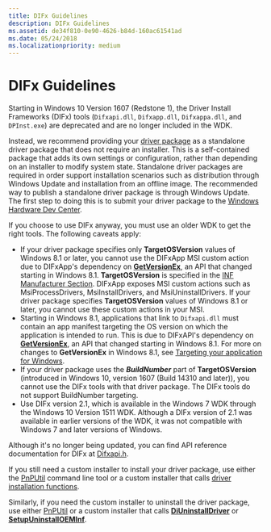 ```yaml
---
title: DIFx Guidelines
description: DIFx Guidelines
ms.assetid: de34f810-0e90-4626-b84d-160ac61541ad
ms.date: 05/24/2018
ms.localizationpriority: medium
---
```


# DIFx Guidelines

Starting in Windows 10 Version 1607 (Redstone 1), the Driver Install Frameworks (DIFx) tools (`Difxapi.dll`, `Difxapp.dll`, `Difxappa.dll`, and `DPInst.exe`) are deprecated and are no longer included in the WDK.

Instead, we recommend providing your [driver package](https://docs.microsoft.com/windows-hardware/drivers/install/driver-packages) as a standalone driver package that does not require an installer.  This is a self-contained package that adds its own settings or configuration, rather than depending on an installer to modify system state.  Standalone driver packages are required in order support installation scenarios such as distribution through Windows Update and installation from an offline image.  The recommended way to publish a standalone driver package is through Windows Update.  The first step to doing this is to submit your driver package to the [Windows Hardware Dev Center](https://partner.microsoft.com/dashboard).

If you choose to use DIFx anyway, you must use an older WDK to get the right tools. The following caveats apply:

* If your driver package specifies only **TargetOSVersion** values of Windows 8.1 or later, you cannot use the DIFxApp MSI custom action due to DIFxApp's dependency on [**GetVersionEx**](https://docs.microsoft.com/windows/desktop/api/sysinfoapi/nf-sysinfoapi-getversionexa), an API that changed starting in Windows 8.1.  **TargetOSVersion** is specified in the [INF Manufacturer Section](inf-manufacturer-section.md). DIFxApp exposes MSI custom actions such as MsiProcessDrivers, MsiInstallDrivers, and MsiUninstallDrivers.  If your driver package specifies **TargetOSVersion** values of Windows 8.1 or later, you cannot use these custom actions in your MSI.
* Starting in Windows 8.1, applications that link to `Difxapi.dll` must contain an app manifest targeting the OS version on which the application is intended to run.  This is due to DIFxAPI's dependency on [**GetVersionEx**](https://docs.microsoft.com/windows/desktop/api/sysinfoapi/nf-sysinfoapi-getversionexa), an API that changed starting in Windows 8.1.  For more on changes to **GetVersionEx** in Windows 8.1, see [Targeting your application for Windows](https://docs.microsoft.com/windows/desktop/SysInfo/targeting-your-application-at-windows-8-1).
* If your driver package uses the ***BuildNumber*** part of **TargetOSVersion** (introduced in Windows 10, version 1607 (Build 14310 and later)), you cannot use the DIFx tools with that driver package.  The DIFx tools do not support BuildNumber targeting.
* Use DIFx version 2.1, which is available in the Windows 7 WDK through the Windows 10 Version 1511 WDK.  Although a DIFx version of 2.1 was available in earlier versions of the WDK, it was not compatible with Windows 7 and later versions of Windows.

Although it's no longer being updated, you can find API reference documentation for DIFx at [Difxapi.h](https://docs.microsoft.com/previous-versions/windows/hardware/difxapi/).

If you still need a custom installer to install your driver package, use either the [PnPUtil](https://docs.microsoft.com/windows-hardware/drivers/devtest/pnputil) command line tool or a custom installer that calls [driver installation functions](functions-that-simplify-driver-installation.md).

Similarly, if you need the custom installer to uninstall the driver package, use either [PnPUtil](https://docs.microsoft.com/windows-hardware/drivers/devtest/pnputil) or a custom installer that calls [**DiUninstallDriver**](https://docs.microsoft.com/windows/win32/api/newdev/nf-newdev-diuninstalldriverw) or [**SetupUninstallOEMInf**](https://docs.microsoft.com/windows/win32/api/setupapi/nf-setupapi-setupuninstalloeminfw).
